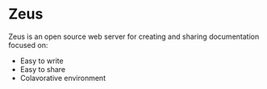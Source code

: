# Zeus

Zeus is an open source web server for creating and sharing documentation focused on:

- Easy to write
- Easy to share
- Colavorative environment